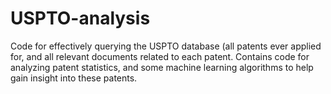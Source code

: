 # USPTO-analysis
Code for effectively querying the USPTO database (all patents ever applied for, and all relevant documents related to each patent. Contains code for analyzing patent statistics, and some machine learning algorithms to help gain insight into these patents.
